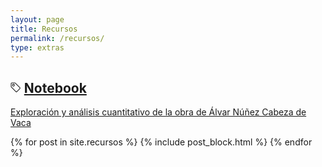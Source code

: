 ```yaml
---
layout: page
title: Recursos
permalink: /recursos/
type: extras
---
```



<!-- Recursos -->
<div class="container mx-auto px-2">
  <div class="py-1 mb-0 prose">
   <h2 class="izquierda">
      <svg class="bi bi-tag" width="0.8em" height="0.8em" viewBox="0 0 16 16" fill="currentColor" xmlns="http://www.w3.org/2000/svg">
        <path fill-rule="evenodd" d="M.5 2A1.5 1.5 0 0 1 2 .5h4.586a1.5 1.5 0 0 1 1.06.44l7 7a1.5 1.5 0 0 1 0 2.12l-4.585 4.586a1.5 1.5 0 0 1-2.122 0l-7-7A1.5 1.5 0 0 1 .5 6.586V2zM2 1.5a.5.5 0 0 0-.5.5v4.586a.5.5 0 0 0 .146.353l7 7a.5.5 0 0 0 .708 0l4.585-4.585a.5.5 0 0 0 0-.708l-7-7a.5.5 0 0 0-.353-.146H2z"/>
        <path fill-rule="evenodd" d="M2.5 4.5a2 2 0 1 1 4 0 2 2 0 0 1-4 0zm2-1a1 1 0 1 0 0 2 1 1 0 0 0 0-2z"/>
      </svg> <a class="no-underline" title="Análisis textual estadístico" href="https://mybinder.org/v2/gh/rominicky/comentarios-cabeza-de-vaca/daeaf235489abcf42d0ba9addfd51e1d4c630e50?urlpath=lab%2Ftree%2Fassets%2Fnotebook%2Fexploracion_textual.ipynb" target="_blank">Notebook</a>
  </h2>
  <a class="h3 lh-condensed" href="" target="_blank"><p>Exploración y análisis cuantitativo de la obra de Álvar Núñez Cabeza de Vaca</p></a></div>

  {% for post in site.recursos %}
    {% include post_block.html %}
  {% endfor %}

</div><!-- End Recursos -->
